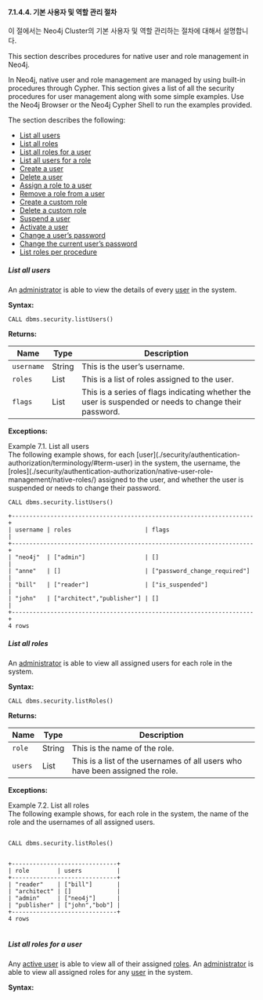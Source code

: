 #### 7.1.4.4. 기본 사용자 및 역할 관리 절차 

<div class="abstract">
	<p>이 절에서는 Neo4j Cluster의 기본 사용자 및 역할 관리하는 절차에 대해서 설명합니다. 
	</p>
</div>
This section describes procedures for native user and role management in Neo4j.


In Neo4j, native user and role management are managed by using built-in procedures through Cypher. This section gives a list of all the security procedures for user management along with some simple examples. Use the Neo4j Browser or the Neo4j Cypher Shell to run the examples provided.

The section describes the following:

- [List all users](./security/authentication-authorization/native-user-role-management/procedures/#userauth-list-all-users)
- [List all roles](./security/authentication-authorization/native-user-role-management/procedures/#user-roles-list-all-roles)
- [List all roles for a user](./security/authentication-authorization/native-user-role-management/procedures/#user-roles-list-all-roles-for-user)
- [List all users for a role](./security/authentication-authorization/native-user-role-management/procedures/#user-roles-list-all-users-for-role)
- [Create a user](./security/authentication-authorization/native-user-role-management/procedures/#userauth-add-user)
- [Delete a user](./security/authentication-authorization/native-user-role-management/procedures/#userauth-delete-user)
- [Assign a role to a user](./security/authentication-authorization/native-user-role-management/procedures/#user-roles-assign-role-to-user)
- [Remove a role from a user](./security/authentication-authorization/native-user-role-management/procedures/#user-roles-remove-role-from-user)
- [Create a custom role](./security/authentication-authorization/native-user-role-management/procedures/#user-roles-create-role)
- [Delete a custom role](./security/authentication-authorization/native-user-role-management/procedures/#user-roles-delete-role)
- [Suspend a user](./security/authentication-authorization/native-user-role-management/procedures/#userauth-suspend-user)
- [Activate a user](./security/authentication-authorization/native-user-role-management/procedures/#userauth-activate-user)
- [Change a user’s password](./security/authentication-authorization/native-user-role-management/procedures/#userauth-change-users-password)
- [Change the current user’s password](./security/authentication-authorization/native-user-role-management/procedures/#userauth-change-your-password)
- [List roles per procedure](./security/authentication-authorization/native-user-role-management/procedures/#list-roles-per-procedure)


##### List all users

An [administrator](./security/authentication-authorization/terminology/#term-administrator) is able to view the details of every [user](./security/authentication-authorization/terminology/#term-user) in the system.

**Syntax:**

`CALL dbms.security.listUsers()`

**Returns:**

| Name       | Type         | Description                              |
| ---------- | ------------ | ---------------------------------------- |
| `username` | String       | This is the user’s username.             |
| `roles`    | List<String> | This is a list of roles assigned to the user. |
| `flags`    | List<String> | This is a series of flags indicating whether the user is suspended or needs to change their password. |

**Exceptions:**

<div class="example">
Example 7.1. List all users
<div class="example-contents">
The following example shows, for each [user](./security/authentication-authorization/terminology/#term-user) in the system, the username, the [roles](./security/authentication-authorization/native-user-role-management/native-roles/) assigned to the user, and whether the user is suspended or needs to change their password.

```
CALL dbms.security.listUsers()
```

```
+---------------------------------------------------------------------+
| username | roles                     | flags                        |
+---------------------------------------------------------------------+
| "neo4j"  | ["admin"]                 | []                           |
| "anne"   | []                        | ["password_change_required"] |
| "bill"   | ["reader"]                | ["is_suspended"]             |
| "john"   | ["architect","publisher"] | []                           |
+---------------------------------------------------------------------+
4 rows
```

</div>
</div>

##### List all roles

An [administrator](./security/authentication-authorization/terminology/#term-administrator) is able to view all assigned users for each role in the system.

**Syntax:**

`CALL dbms.security.listRoles()`

**Returns:**

| Name    | Type         | Description                              |
| ------- | ------------ | ---------------------------------------- |
| `role`  | String       | This is the name of the role.            |
| `users` | List<String> | This is a list of the usernames of all users who have been assigned the role. |

**Exceptions:**

<div class="example">
Example 7.2. List all roles
<div class="example-contents">
The following example shows, for each role in the system, the name of the role and the usernames of all assigned users.
<p>

<code>
CALL dbms.security.listRoles()
</code>

<pre>
<code>
+------------------------------+
| role        | users          |
+------------------------------+
| "reader"    | ["bill"]       |
| "architect" | []             |
| "admin"     | ["neo4j"]      |
| "publisher" | ["john","bob"] |
+------------------------------+
4 rows
</code>
</pre>
</div>
</div>

##### List all roles for a user

Any [active user](./security/authentication-authorization/terminology/#term-active-user) is able to view all of their assigned [roles](./security/authentication-authorization/native-user-role-management/native-roles/). An [administrator](./security/authentication-authorization/terminology/#term-administrator) is able to view all assigned roles for any [user](./security/authentication-authorization/terminology/#term-user) in the system.

**Syntax:**
